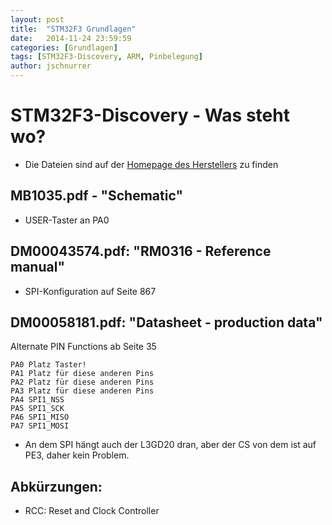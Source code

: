 ```yaml
---
layout: post
title:  "STM32F3 Grundlagen"
date:   2014-11-24 23:59:59
categories: [Grundlagen]
tags: [STM32F3-Discovery, ARM, Pinbelegung]
author: jschnurrer
---
```


# STM32F3-Discovery - Was steht wo?

* Die Dateien sind auf der [Homepage des Herstellers](http://www.st.com/web/catalog/tools/FM116/SC959/SS1532/PF254044) zu finden


## MB1035.pdf - "Schematic"

* USER-Taster an PA0


## DM00043574.pdf: "RM0316 - Reference manual"

* SPI-Konfiguration auf Seite 867


## DM00058181.pdf: "Datasheet - production data"

Alternate PIN Functions ab Seite 35

    PA0 Platz Taster!
    PA1 Platz für diese anderen Pins
    PA2 Platz für diese anderen Pins
    PA3 Platz für diese anderen Pins
    PA4 SPI1_NSS
    PA5 SPI1_SCK
    PA6 SPI1_MISO
    PA7 SPI1_MOSI

* An dem SPI hängt auch der L3GD20 dran, aber der CS von dem ist auf PE3, daher kein Problem.


## Abkürzungen:
* RCC: Reset and Clock Controller


